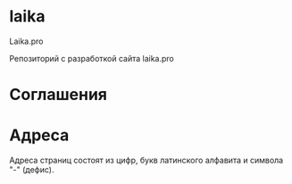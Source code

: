 # laika
Laika.pro

Репозиторий с разработкой сайта laika.pro

# Соглашения

Адреса
======

Адреса страниц состоят из цифр, букв латинского алфавита и символа "-" (дефис).